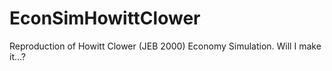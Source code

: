 # EconSimHowittClower
Reproduction of Howitt Clower (JEB 2000) Economy Simulation. Will I make it...?
